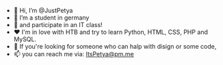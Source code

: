 - 👋 Hi, I’m @JustPetya
- 👀 I’m a student in germany
- 🌱 and participate in an IT class!
- ❤️ I'm in love with HTB and try to learn Python, HTML, CSS, PHP and MySQL.
- 💞️ If you're looking for someone who can halp with disign or some code,
- 📫 you can reach me via: ItsPetya@pm.me

<!---
JustPetya/JustPetya is a ✨ special ✨ repository because its `README.md` (this file) appears on your GitHub profile.
You can click the Preview link to take a look at your changes.
--->
